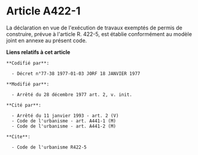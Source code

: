 # Article A422-1

La déclaration en vue de l'exécution de travaux exemptés de permis de construire, prévue à l'article R. 422-5, est établie
conformément au modèle joint en annexe au présent code.

**Liens relatifs à cet article**

	**Codifié par**:

	  - Décret n°77-38 1977-01-03 JORF 18 JANVIER 1977

	**Modifié par**:

	  - Arrêté du 28 décembre 1977 art. 2, v. init.

	**Cité par**:

	  - Arrêté du 11 janvier 1993 - art. 2 (V)
	  - Code de l'urbanisme - art. A441-1 (M)
	  - Code de l'urbanisme - art. A441-2 (M)

	**Cite**:

	  - Code de l'urbanisme R422-5
